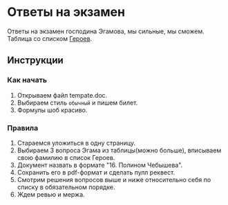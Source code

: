 # Ответы на экзамен
Ответы на экзамен господина Эгамова, мы сильные, мы сможем. <br>
Таблица со списком [Героев].

## Инструкции

### Как начать
1. Открываем файл tempate.doc.<br>
2. Выбираем стиль `обычный` и пишем билет.<br>
3. Формулы шоб красиво.<br>

### Правила
1. Стараемся уложиться в одну страницу.<br>
2. Выбираем 3 вопроса Эгама из таблицы(можно больше), вписываем свою фамилию в список Героев. <br>
3. Документ назвать в формате "16. Полином Чебышева".<br>
4. Сохранить его в pdf-формат и сделать пулл реквест.<br>
5. Смотрим решения вопросов выше и ниже относительно себя по списку в обязательном порядке.<br>
6. Ждем ревью и мержа.<br>

<!-- LINKS -->
[Героев]: https://docs.google.com/spreadsheets/d/1njUITFYbpNZC9YprjCelOm1pyQAFbN_Y8ts_kLhrhug/edit#gid=0
